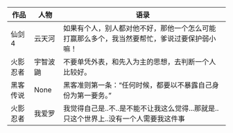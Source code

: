作品|人物|语录
-|-|-
仙剑4|云天河|如果有个人，别人都对他不好，那他一个怎么可能打赢那么多个，我当然要帮忙，爹说过要保护弱小嘛！
火影忍者|宇智波鼬|不要单凭外表，和先入为主的思想，去判断一个人比较好。
黑客传说|None|黑客准则第一条：“任何时候，都要以不暴露自己身份为第一要务。”
火影忍者|我爱罗|我觉得自己是..不..是不能不让我这么觉得...那就是..只这个世界上..没有一个人需要我这件事
